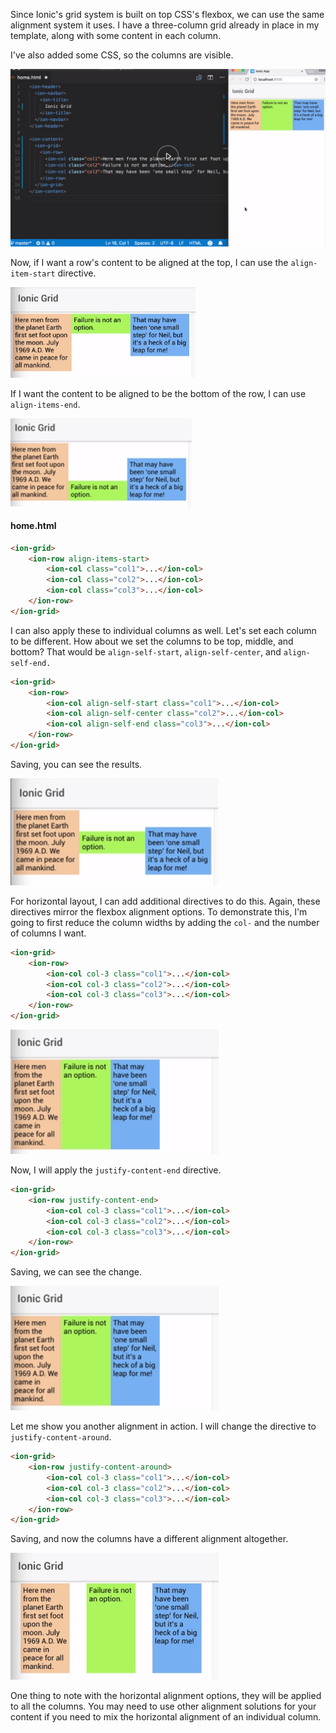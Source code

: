 Since Ionic's grid system is built on top CSS's flexbox, we can use the same alignment system it uses. I have a three-column grid already in place in my template, along with some content in each column.

I've also added some CSS, so the columns are visible. 

![Initial Template](../images/ionic-align-elements-with-ionic-grid-initial-layout.png)

Now, if I want a row's content to be aligned at the top, I can use the `align-item-start` directive. 

![Align Top](../images/ionic-align-elements-with-ionic-grid-align-top.png)

If I want the content to be aligned to be the bottom of the row, I can use `align-items-end`.

![Align Bottom](../images/ionic-align-elements-with-ionic-grid-align-bottom.png)

#### home.html

```html
<ion-grid>
    <ion-row align-items-start>
        <ion-col class="col1">...</ion-col>
        <ion-col class="col2">...</ion-col>
        <ion-col class="col3">...</ion-col>
    </ion-row>
</ion-grid>    
```

I can also apply these to individual columns as well. Let's set each column to be different. How about we set the columns to be top, middle, and bottom? That would be `align-self-start`, `align-self-center`, and `align-self-end.`

```html
<ion-grid>
    <ion-row>
        <ion-col align-self-start class="col1">...</ion-col>
        <ion-col align-self-center class="col2">...</ion-col>
        <ion-col align-self-end class="col3">...</ion-col>
    </ion-row>
</ion-grid>    
```

Saving, you can see the results. 

![Column Alignment](../images/ionic-align-elements-with-ionic-grid-col-align.png)

For horizontal layout, I can add additional directives to do this. Again, these directives mirror the flexbox alignment options. To demonstrate this, I'm going to first reduce the column widths by adding the `col-` and the number of columns I want.

```html
<ion-grid>
    <ion-row>
        <ion-col col-3 class="col1">...</ion-col>
        <ion-col col-3 class="col2">...</ion-col>
        <ion-col col-3 class="col3">...</ion-col>
    </ion-row>
</ion-grid>    
```
![Col-3](../images/ionic-align-elements-with-ionic-grid-col-3.png)

Now, I will apply the `justify-content-end` directive. 

```html
<ion-grid>
    <ion-row justify-content-end>
        <ion-col col-3 class="col1">...</ion-col>
        <ion-col col-3 class="col2">...</ion-col>
        <ion-col col-3 class="col3">...</ion-col>
    </ion-row>
</ion-grid>    
```

Saving, we can see the change. 

![Justify End](../images/ionic-align-elements-with-ionic-grid-col-3.png)

Let me show you another alignment in action. I will change the directive to `justify-content-around`. 

```html
<ion-grid>
    <ion-row justify-content-around>
        <ion-col col-3 class="col1">...</ion-col>
        <ion-col col-3 class="col2">...</ion-col>
        <ion-col col-3 class="col3">...</ion-col>
    </ion-row>
</ion-grid>    
```

Saving, and now the columns have a different alignment altogether.

![Justify Aorund](../images/ionic-align-elements-with-ionic-grid-justify-around.png)

One thing to note with the horizontal alignment options, they will be applied to all the columns. You may need to use other alignment solutions for your content if you need to mix the horizontal alignment of an individual column.